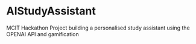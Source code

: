 # AIStudyAssistant
MCIT Hackathon Project building a personalised study assistant using the OPENAI API and gamification
